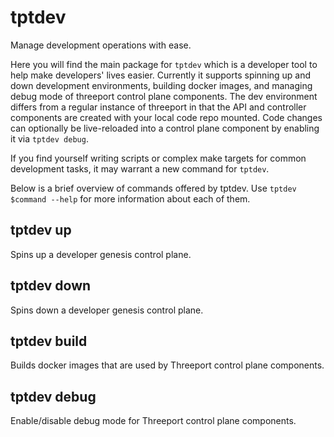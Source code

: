 # tptdev

Manage development operations with ease.

Here you will find the main package for `tptdev` which is a developer tool to help make
developers' lives easier.  Currently it supports spinning up and down development
environments, building docker images, and managing debug mode of threeport control plane
components.  The dev environment differs from a regular instance of threeport in that the
API and controller components are created with your local code repo mounted. Code changes
can optionally be live-reloaded into a control plane component by enabling it via `tptdev
debug`.

If you find yourself writing scripts or complex make targets for common development tasks,
it may warrant a new command for `tptdev`.

Below is a brief overview of commands offered by tptdev. Use `tptdev $command --help` for
more information about each of them.

## tptdev up

Spins up a developer genesis control plane.

## tptdev down

Spins down a developer genesis control plane.

## tptdev build

Builds docker images that are used by Threeport control plane components.

## tptdev debug

Enable/disable debug mode for Threeport control plane components.
